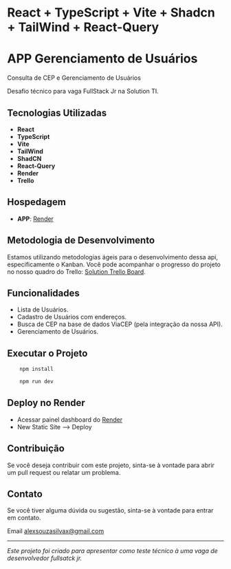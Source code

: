# React + TypeScript + Vite + Shadcn + TailWind + React-Query

# APP Gerenciamento de Usuários
Consulta de CEP e Gerenciamento de Usuários

Desafio técnico para vaga FullStack Jr na Solution TI.

## Tecnologias Utilizadas

- **React**
- **TypeScript**
- **Vite**
- **TailWind**
- **ShadCN**
- **React-Query**
- **Render**
- **Trello**

## Hospedagem

- **APP**: [Render](https://cep-app-1.onrender.com/)

## Metodologia de Desenvolvimento

Estamos utilizando metodologias ágeis para o desenvolvimento dessa api, especificamente o Kanban. Você pode acompanhar o progresso do projeto no nosso quadro do Trello: [Solution Trello Board](https://trello.com/b/3O8SKX6c/solution).

## Funcionalidades

- Lista de Usuários.
- Cadastro de Usuários com endereços.
- Busca de CEP na base de dados ViaCEP (pela integração da nossa API).
- Gerenciamento de Usuários.


## Executar o Projeto

```bash
    npm install
```

```bash
    npm run dev
```

## Deploy no Render

 - Acessar painel dashboard do [Render](https://dashboard.render.com/web/srv-ctvjpulds78s73emk8gg/logs)
 - New Static Site --> Deploy

## Contribuição

Se você deseja contribuir com este projeto, sinta-se à vontade para abrir um pull request ou relatar um problema.

## Contato

Se você tiver alguma dúvida ou sugestão, sinta-se à vontade para entrar em contato.

Email alexsouzasilvax@gmail.com

---

_Este projeto foi criado para apresentar como teste técnico à uma vaga de desenvolvedor fullsatck jr._